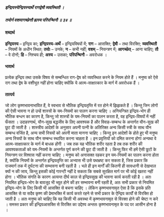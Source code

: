 ##### इन्द्रियस्येन्द्रियस्यार्थे रागद्वेषौ व्यवस्थितौ ।
##### तयोर्न वशमागच्छेत्तौ ह्यस्य परिपन्थिनौ ॥ ३४ ॥

#### शब्दार्थ

**इन्द्रियस्य** – इन्द्रिय का; **इन्द्रियस्य-अर्थे** – इन्द्रियविषयों में; **राग** – आसक्ति; **द्वेषौ** – तथा विरक्ति; **व्यवस्थितौ** – नियमों के अधीन स्थित; **तयोः** – उनके; **न** – कभी नहीं; **वशम्** – नियन्त्रण में; **आगच्छेत्** – आना चाहिए; **तौ** – वे दोनों; **हि** – निश्चय ही; **अस्य** – उसका; **परिपन्थिनौ** – अवरोधक ।

#### भावार्थ

प्रत्येक इन्द्रिय तथा उसके विषय से सम्बन्धित राग-द्वेष को व्यवस्थित करने के नियम होते हैं । मनुष्य को ऐसे राग तथा द्वेष के वशीभूत नहीं होना चाहिए क्योंकि ये आत्म-साक्षात्कार के मार्ग में अवरोधक हैं ।

#### तात्पर्य

जो लोग कृष्णभावनाभावित हैं, वे स्वभाव से भौतिक इन्द्रियतृप्ति में रत होने में झिझकते हैं । किन्तु जिन लोगों की ऐसी भावना न हो उन्हें शास्त्रों के यम-नियमों का पालन करना चाहिए । अनियन्त्रित इन्द्रिय-भोग ही भौतिक बन्धन का कारण है, किन्तु जो शास्त्रों के यम-नियमों का पालन करता है, वह इन्द्रिय-विषयों में नहीं फँसता । उदाहरणार्थ, यौन-सुख बद्धजीव के लिए आवश्यक है और विवाह-सम्बन्ध के अन्तर्गत यौन-सुख की छूट दी जाती है । शास्त्रीय आदेशों के अनुसार अपनी पत्नी के अतिरिक्त अन्य किसी स्त्री के साथ यौन सम्बन्ध वर्जित है, अन्य सभी स्त्रियों को अपनी माता मानना चाहिए । किन्तु इन आदेशों के होते हुए भी मनुष्य अन्य स्त्रियों के साथ यौन सम्बन्ध स्थापित करना चाहता है । इन प्रवृत्तियों को दमित करना होगा अन्यथा वे आत्म-साक्षात्कार के मार्ग में बाधक होंगी । जब तक यह भौतिक शरीर रहता है तब तक शरीर की आवश्यकताओं को यम-नियमों के अन्तर्गत पूर्ण करने की छूट दी जाती है । किन्तु फिर भी हमें ऐसी छूटों के नियन्त्रण पर विश्वास नहीं करना चाहिए । मनुष्य को अनासक्त रहकर इन यम-नियमों का पालन करना होता है, क्योंकि नियमों के अन्तर्गत इन्द्रियतृप्ति का अभ्यास भी उसे पथभ्रष्ट कर सकता है, जिस प्रकार कि राजमार्ग तक में दुर्घटना की सम्भावना बनी रहती है । भले ही इन मार्गों की कितनी ही सावधानी से देखभाल क्यों न की जाय, किन्तु इसकी कोई गारन्टी नहीं दे सकता कि सबसे सुरक्षित मार्ग पर भी कोई खतरा नहीं होगा । भौतिक संगति के कारण अत्यन्त दीर्घ काल से इन्द्रियसुख की भावना कार्य करती रही है । अतः नियमित इन्द्रिय-भोग के बावजूद भी च्युत होने की हर सम्भावना बनी रहती है, अतः सभी प्रकार से नियमित इन्द्रिय-भोग के लिए किसी भी आसक्ति से बचना चाहिए । लेकिन कृष्णभावनामृत ऐसा है कि इसके प्रति आसक्ति से या सदैव कृष्ण की प्रेमाभक्ति में कार्य करते रहने से सभी प्रकार के ऐन्द्रिय कार्यों से विरक्ति हो जाती है । अतः मनुष्य को चाहिए कि वह किसी भी अवस्था में कृष्णभावनामृत से विरक्त होने की चेष्टा न करे । समस्त प्रकार की इन्द्रियआसक्ति से विरक्ति का उद्देश्य अन्ततः कृष्णभावनामृत के पद पर आसीन होना है ।